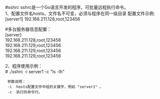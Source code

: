 #sshrc
sshrc是一个Go语言开发的程序，可批量远程执行命令。\
1、配置文件名hosts，文件名不可变，必须与程序在同一级目录 配置文件示例:\
   [server1] 
   192.168.211.128,root,123456

   #多台服务器信息配置： \
    [server] \
    192.168.211.128,root,123456 \
    192.168.211.129,root,123456 \
    192.168.211.129,root,123456 \
    192.168.211.129,root,123456

2、程序使用示例：\
     # ./sshrc -i server1 -c "ls -lh"

     参数说明： 
     -i  hosts配置文件中组的关键字，例如 "server1" 。
     -c  执行的命令行。
